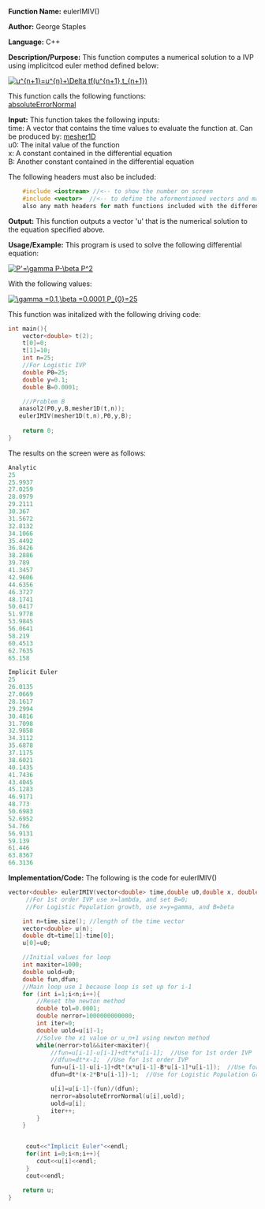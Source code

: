 **Function Name:**          eulerIMIV()

**Author:** George Staples

**Language:** C++

**Description/Purpose:** This function computes a numerical solution to a IVP using implicitcod euler method defined below:

<a href="https://www.codecogs.com/eqnedit.php?latex=u^{n&plus;1}=u^{n}&plus;\Delta&space;tf(u^{n&plus;1},t_{n&plus;1})" target="_blank"><img src="https://latex.codecogs.com/gif.latex?u^{n&plus;1}=u^{n}&plus;\Delta&space;tf(u^{n&plus;1},t_{n&plus;1})" title="u^{n+1}=u^{n}+\Delta tf(u^{n+1},t_{n+1})" /></a>

This function calls the following functions:\
[absoluteErrorNormal](https://georgest347.github.io/MATH-5620/softwareManual/HW2/absoluteErrorNormal)

**Input:** This function takes the following inputs:\
time: A vector that contains the time values to evaluate the function at. Can be produced by: [mesher1D](https://georgest347.github.io/MATH-5620/softwareManual/HW4/mesher1D)\
u0: The inital value of the function\
x: A constant contained in the differential equation\
B: Another constant contained in the differential equation
  
The following headers must also be included:
  ```c++
      #include <iostream> //<-- to show the number on screen
      #include <vector>  //<-- to define the aformentioned vectors and matricies
      also any math headers for math functions included with the differential equation
  ```

**Output:** This function outputs a vector 'u' that is the numerical solution to the equation specified above.
	
**Usage/Example:**
This program is used to solve the following differential equation:

<a href="https://www.codecogs.com/eqnedit.php?latex=P'=\gamma&space;P-\beta&space;P^2" target="_blank"><img src="https://latex.codecogs.com/gif.latex?P'=\gamma&space;P-\beta&space;P^2" title="P'=\gamma P-\beta P^2" /></a>

With the following values:

<a href="https://www.codecogs.com/eqnedit.php?latex=\gamma&space;=0.1,\beta&space;=0.0001,P_{0}=25" target="_blank"><img src="https://latex.codecogs.com/gif.latex?\gamma&space;=0.1,\beta&space;=0.0001,P_{0}=25" title="\gamma =0.1,\beta =0.0001,P_{0}=25" /></a>

This function was initalized with the following driving code:
```c++
int main(){
    vector<double> t(2);
    t[0]=0;
    t[1]=10;
    int n=25;
    //For Logistic IVP
    double P0=25;
    double y=0.1;
    double B=0.0001;

    ///Problem B
   anasol2(P0,y,B,mesher1D(t,n));
   eulerIMIV(mesher1D(t,n),P0,y,B);
   
    return 0;
}
```

The results on the screen were as follows:

```c++
Analytic
25
25.9937
27.0259
28.0979
29.2111
30.367
31.5672
32.8132
34.1066
35.4492
36.8426
38.2886
39.789
41.3457
42.9606
44.6356
46.3727
48.1741
50.0417
51.9778
53.9845
56.0641
58.219
60.4513
62.7635
65.158

Implicit Euler
25
26.0135
27.0669
28.1617
29.2994
30.4816
31.7098
32.9858
34.3112
35.6878
37.1175
38.6021
40.1435
41.7436
43.4045
45.1283
46.9171
48.773
50.6983
52.6952
54.766
56.9131
59.139
61.446
63.8367
66.3136
```

**Implementation/Code:** The following is the code for eulerIMIV()
```c++
vector<double> eulerIMIV(vector<double> time,double u0,double x, double B){
     //For 1st order IVP use x=lambda, and set B=0;
     //For Logistic Population growth, use x=y=gamma, and B=beta

    int n=time.size(); //length of the time vector
    vector<double> u(n);
    double dt=time[1]-time[0];
    u[0]=u0;

    //Initial values for loop
    int maxiter=1000;
    double uold=u0;
    double fun,dfun;
    //Main loop use 1 because loop is set up for i-1
    for (int i=1;i<n;i++){
        //Reset the newton method
        double tol=0.0001;
        double nerror=1000000000000;
        int iter=0;
        double uold=u[i]-1;
        //Solve the x1 value or u_n+1 using newton method
        while(nerror>tol&&iter<maxiter){
            //fun=u[i-1]-u[i-1]+dt*x*u[i-1];  //Use for 1st order IVP
            //dfun=dt*x-1;  //Use for 1st order IVP
            fun=u[i-1]-u[i-1]+dt*(x*u[i-1]-B*u[i-1]*u[i-1]);  //Use for Logistic Population Growth
            dfun=dt*(x-2*B*u[i-1])-1;  //Use for Logistic Population Growth

            u[i]=u[i-1]-(fun)/(dfun);
            nerror=absoluteErrorNormal(u[i],uold);
            uold=u[i];
            iter++;
        }
    }


     cout<<"Implicit Euler"<<endl;
     for(int i=0;i<n;i++){
        cout<<u[i]<<endl;
     }
     cout<<endl;

    return u;
}
```
